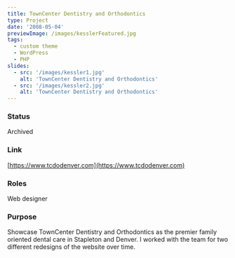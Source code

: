 ```yaml
---
title: TownCenter Dentistry and Orthodontics
type: Project
date: '2008-05-04'
previewImage: /images/kesslerFeatured.jpg
tags:
  - custom theme
  - WordPress
  - PHP
slides:
  - src: '/images/kessler1.jpg'
    alt: 'TownCenter Dentistry and Orthodontics'
  - src: '/images/kessler2.jpg'
    alt: 'TownCenter Dentistry and Orthodontics'
---
```

### Status

Archived

### Link

[https://www.tcdodenver.com](https://www.tcdodenver.com)

### Roles

Web designer

### Purpose

Showcase TownCenter Dentistry and Orthodontics as the premier family oriented dental care in Stapleton and Denver. I worked with the team for two different redesigns of the website over time.
